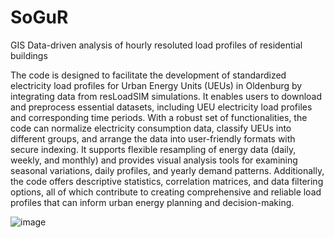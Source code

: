 # SoGuR
GIS Data-driven analysis of hourly resoluted load profiles of residential buildings

The code is designed to facilitate the development of standardized electricity load profiles for Urban Energy Units (UEUs) in Oldenburg by integrating data from resLoadSIM simulations. It enables users to download and preprocess essential datasets, including UEU electricity load profiles and corresponding time periods. With a robust set of functionalities, the code can normalize electricity consumption data, classify UEUs into different groups, and arrange the data into user-friendly formats with secure indexing. It supports flexible resampling of energy data (daily, weekly, and monthly) and provides visual analysis tools for examining seasonal variations, daily profiles, and yearly demand patterns. Additionally, the code offers descriptive statistics, correlation matrices, and data filtering options, all of which contribute to creating comprehensive and reliable load profiles that can inform urban energy planning and decision-making.

![image](https://github.com/user-attachments/assets/59487828-b937-4652-a21a-41a4a2173248)
